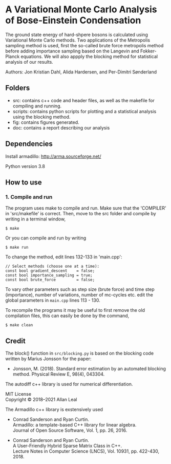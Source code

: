 # A Variational Monte Carlo Analysis of Bose-Einstein Condensation

The ground state energy of hard-shpere bosons is calculated using Variational Monte Carlo methods. Two applications of the Metropolis sampling method is used, first the so-called brute force metropolis method before adding importance sampling based on the Langevin and Fokker-Planck equations. We will also appply the blocking method for statistical analysis of our results.

Authors: Jon Kristian Dahl, Alida Hardersen, and Per-Dimitri Sønderland

## Folders

- src: contains c++ code and header files, as well as the makefile for compiling and running.
- scripts: contains python scripts for plotting and a statistical analysis using the blocking method.
- fig: contains figures generated.
- doc: contains a report describing our analysis

## Dependencies

Install armadillo: http://arma.sourceforge.net/

Python version 3.8


## How to use
### 1. Compile and run
The program uses make to compile and run. Make sure that the 'COMPILER' in 'src/makefile' is correct. Then, move to the src folder and compile by writing in a terminal window,

```
$ make
```

Or you can compile and run by writing

```
$ make run
```

To change the method, edit lines 132-133 in 'main.cpp':

```
// Select methods (choose one at a time):
const bool gradient_descent    = false;
const bool importance_sampling = true;
const bool brute_force         = false;

```

To vary other parameters such as step size (brute force) and time step (importance), number of variations, number of mc-cycles etc. edit the global parameters in `main.cpp` lines 113 - 130.

To recompile the programs it may be useful to first remove the old compilation files, this can easily be done by the command,

```
$ make clean
```

## Credit
The block() function in `src/blocking.py` is based on the blocking code written by Marius Jonsson for the paper:

- Jonsson, M. (2018). Standard error estimation by an automated blocking method. Physical Review E, 98(4), 043304.


The autodiff c++ library is used for numerical differentiation.

MIT License\
Copyright © 2018–2021 Allan Leal

The Armadillo c++ library is exstensively used   

- Conrad Sanderson and Ryan Curtin.\
  Armadillo: a template-based C++ library for linear algebra.\
  Journal of Open Source Software, Vol. 1, pp. 26, 2016.


- Conrad Sanderson and Ryan Curtin.\
  A User-Friendly Hybrid Sparse Matrix Class in C++.\
  Lecture Notes in Computer Science (LNCS), Vol. 10931, pp. 422-430, 2018.
